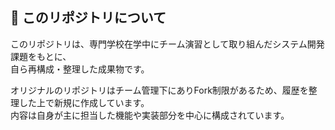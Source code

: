 ## 📘 このリポジトリについて

このリポジトリは、専門学校在学中にチーム演習として取り組んだシステム開発課題をもとに、  
自ら再構成・整理した成果物です。

オリジナルのリポジトリはチーム管理下にありFork制限があるため、履歴を整理した上で新規に作成しています。  
内容は自身が主に担当した機能や実装部分を中心に構成されています。
